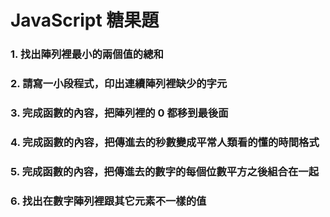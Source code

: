 # JavaScript 糖果題

### 1. 找出陣列裡最小的兩個值的總和

### 2. 請寫一小段程式，印出連續陣列裡缺少的字元

### 3. 完成函數的內容，把陣列裡的 0 都移到最後面

### 4. 完成函數的內容，把傳進去的秒數變成平常人類看的懂的時間格式

### 5. 完成函數的內容，把傳進去的數字的每個位數平方之後組合在一起

### 6. 找出在數字陣列裡跟其它元素不一樣的值